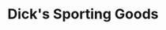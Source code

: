 ---
title: "Dick's Sporting Goods"
url: /monroeville/dicks-sporting-goods-monroeville-mall/
shop: Sport
---